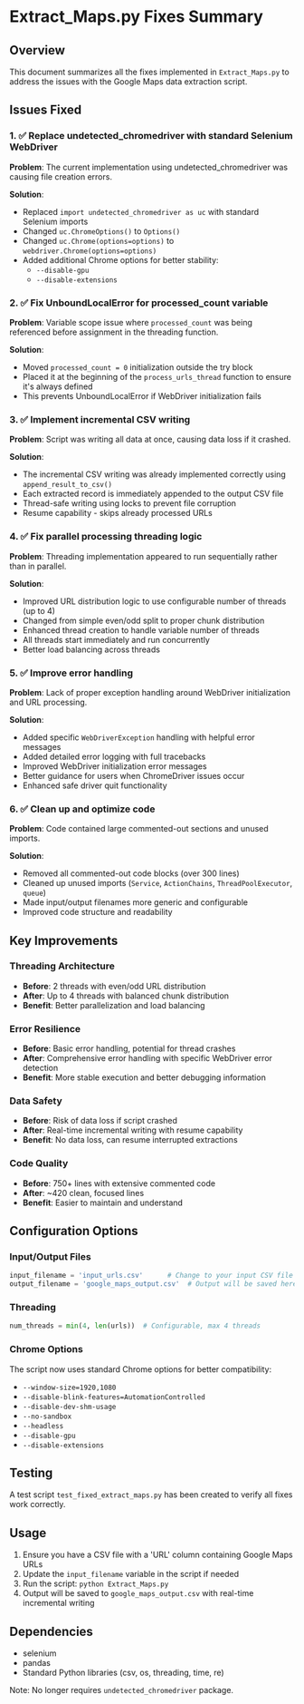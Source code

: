 # Extract_Maps.py Fixes Summary

## Overview
This document summarizes all the fixes implemented in `Extract_Maps.py` to address the issues with the Google Maps data extraction script.

## Issues Fixed

### 1. ✅ Replace undetected_chromedriver with standard Selenium WebDriver
**Problem**: The current implementation using undetected_chromedriver was causing file creation errors.

**Solution**: 
- Replaced `import undetected_chromedriver as uc` with standard Selenium imports
- Changed `uc.ChromeOptions()` to `Options()`
- Changed `uc.Chrome(options=options)` to `webdriver.Chrome(options=options)`
- Added additional Chrome options for better stability:
  - `--disable-gpu`
  - `--disable-extensions`

### 2. ✅ Fix UnboundLocalError for processed_count variable
**Problem**: Variable scope issue where `processed_count` was being referenced before assignment in the threading function.

**Solution**:
- Moved `processed_count = 0` initialization outside the try block
- Placed it at the beginning of the `process_urls_thread` function to ensure it's always defined
- This prevents UnboundLocalError if WebDriver initialization fails

### 3. ✅ Implement incremental CSV writing
**Problem**: Script was writing all data at once, causing data loss if it crashed.

**Solution**:
- The incremental CSV writing was already implemented correctly using `append_result_to_csv()`
- Each extracted record is immediately appended to the output CSV file
- Thread-safe writing using locks to prevent file corruption
- Resume capability - skips already processed URLs

### 4. ✅ Fix parallel processing threading logic
**Problem**: Threading implementation appeared to run sequentially rather than in parallel.

**Solution**:
- Improved URL distribution logic to use configurable number of threads (up to 4)
- Changed from simple even/odd split to proper chunk distribution
- Enhanced thread creation to handle variable number of threads
- All threads start immediately and run concurrently
- Better load balancing across threads

### 5. ✅ Improve error handling
**Problem**: Lack of proper exception handling around WebDriver initialization and URL processing.

**Solution**:
- Added specific `WebDriverException` handling with helpful error messages
- Added detailed error logging with full tracebacks
- Improved WebDriver initialization error messages
- Better guidance for users when ChromeDriver issues occur
- Enhanced safe driver quit functionality

### 6. ✅ Clean up and optimize code
**Problem**: Code contained large commented-out sections and unused imports.

**Solution**:
- Removed all commented-out code blocks (over 300 lines)
- Cleaned up unused imports (`Service`, `ActionChains`, `ThreadPoolExecutor`, `queue`)
- Made input/output filenames more generic and configurable
- Improved code structure and readability

## Key Improvements

### Threading Architecture
- **Before**: 2 threads with even/odd URL distribution
- **After**: Up to 4 threads with balanced chunk distribution
- **Benefit**: Better parallelization and load balancing

### Error Resilience
- **Before**: Basic error handling, potential for thread crashes
- **After**: Comprehensive error handling with specific WebDriver error detection
- **Benefit**: More stable execution and better debugging information

### Data Safety
- **Before**: Risk of data loss if script crashed
- **After**: Real-time incremental writing with resume capability
- **Benefit**: No data loss, can resume interrupted extractions

### Code Quality
- **Before**: 750+ lines with extensive commented code
- **After**: ~420 clean, focused lines
- **Benefit**: Easier to maintain and understand

## Configuration Options

### Input/Output Files
```python
input_filename = 'input_urls.csv'      # Change to your input CSV file
output_filename = 'google_maps_output.csv'  # Output will be saved here
```

### Threading
```python
num_threads = min(4, len(urls))  # Configurable, max 4 threads
```

### Chrome Options
The script now uses standard Chrome options for better compatibility:
- `--window-size=1920,1080`
- `--disable-blink-features=AutomationControlled`
- `--disable-dev-shm-usage`
- `--no-sandbox`
- `--headless`
- `--disable-gpu`
- `--disable-extensions`

## Testing
A test script `test_fixed_extract_maps.py` has been created to verify all fixes work correctly.

## Usage
1. Ensure you have a CSV file with a 'URL' column containing Google Maps URLs
2. Update the `input_filename` variable in the script if needed
3. Run the script: `python Extract_Maps.py`
4. Output will be saved to `google_maps_output.csv` with real-time incremental writing

## Dependencies
- selenium
- pandas
- Standard Python libraries (csv, os, threading, time, re)

Note: No longer requires `undetected_chromedriver` package.
